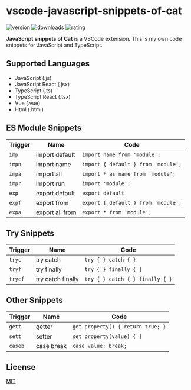# vscode-javascript-snippets-of-cat
[![version](https://img.shields.io/vscode-marketplace/v/zskycat.javascript-snippets-of-cat.svg)](https://marketplace.visualstudio.com/items?itemName=zskycat.javascript-snippets-of-cat)
[![downloads](https://img.shields.io/vscode-marketplace/d/zskycat.javascript-snippets-of-cat.svg)](https://marketplace.visualstudio.com/items?itemName=zskycat.javascript-snippets-of-cat)
[![rating](https://img.shields.io/vscode-marketplace/r/zskycat.javascript-snippets-of-cat.svg)](https://marketplace.visualstudio.com/items?itemName=zskycat.javascript-snippets-of-cat)

**JavaScript snippets of Cat** is a VSCode extension. This is my own code snippets for JavaScript and TypeScript.

## Supported Languages
-   JavaScript (.js)
-   JavaScript React (.jsx)
-   TypeScript (.ts)
-   TypeScript React (.tsx)
-   Vue (.vue)
-   Html (.html)

## ES Module Snippets
| Trigger | Name            | Code                                |
| ------- | --------------- | ----------------------------------- |
| `imp`   | import default  | `import name from 'module';`        |
| `impn`  | import name     | `import { default } from 'module';` |
| `impa`  | import all      | `import * as name from 'module';`   |
| `impr`  | import run      | `import 'module';`                  |
| `exp`   | export default  | `export default`                    |
| `expf`  | export from     | `export { default } from 'module';` |
| `expa`  | export all from | `export * from 'module';`           |

## Try Snippets
| Trigger | Name              | Code                            |
| ------- | ----------------- | ------------------------------- |
| `tryc`  | try catch         | `try { } catch { }`             |
| `tryf`  | try finally       | `try { } finally { }`           |
| `trycf` | try catch finally | `try { } catch { } finally { }` |


## Other Snippets
| Trigger | Name       | Code                              |
| ------- | ---------- | --------------------------------- |
| `gett`  | getter     | `get property() { return true; }` |
| `sett`  | setter     | `set property(value) { }`         |
| `caseb` | case break | `case value: break;`              |

## License
[MIT](https://github.com/ZSkycat/vscode-javascript-snippets-of-cat/blob/master/LICENSE.txt)
